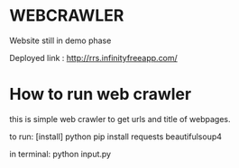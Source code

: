 # WEBCRAWLER

Website still in demo phase

Deployed link : http://rrs.infinityfreeapp.com/


# How to run web crawler

this is simple web crawler to get urls and title of webpages.

to run:
[install]
python
pip install requests beautifulsoup4

in terminal:
python input.py
